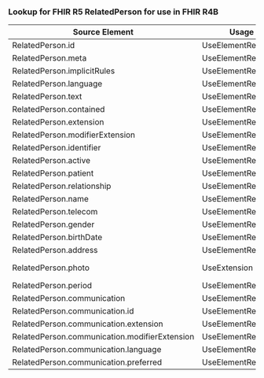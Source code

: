 ### Lookup for FHIR R5 RelatedPerson for use in FHIR R4B

| Source Element | Usage | Target |
| -------------- | ----- | ------ |
| RelatedPerson.id | UseElementRenamed | RelatedPerson.id |
| RelatedPerson.meta | UseElementRenamed | RelatedPerson.meta |
| RelatedPerson.implicitRules | UseElementRenamed | RelatedPerson.implicitRules |
| RelatedPerson.language | UseElementRenamed | RelatedPerson.language |
| RelatedPerson.text | UseElementRenamed | RelatedPerson.text |
| RelatedPerson.contained | UseElementRenamed | RelatedPerson.contained |
| RelatedPerson.extension | UseElementRenamed | RelatedPerson.extension |
| RelatedPerson.modifierExtension | UseElementRenamed | RelatedPerson.modifierExtension |
| RelatedPerson.identifier | UseElementRenamed | RelatedPerson.identifier |
| RelatedPerson.active | UseElementRenamed | RelatedPerson.active |
| RelatedPerson.patient | UseElementRenamed | RelatedPerson.patient |
| RelatedPerson.relationship | UseElementRenamed | RelatedPerson.relationship |
| RelatedPerson.name | UseElementRenamed | RelatedPerson.name |
| RelatedPerson.telecom | UseElementRenamed | RelatedPerson.telecom |
| RelatedPerson.gender | UseElementRenamed | RelatedPerson.gender |
| RelatedPerson.birthDate | UseElementRenamed | RelatedPerson.birthDate |
| RelatedPerson.address | UseElementRenamed | RelatedPerson.address |
| RelatedPerson.photo | UseExtension | http://hl7.org/fhir/5.0/StructureDefinition/extension-RelatedPerson.photo |
| RelatedPerson.period | UseElementRenamed | RelatedPerson.period |
| RelatedPerson.communication | UseElementRenamed | RelatedPerson.communication |
| RelatedPerson.communication.id | UseElementRenamed | RelatedPerson.communication.id |
| RelatedPerson.communication.extension | UseElementRenamed | RelatedPerson.communication.extension |
| RelatedPerson.communication.modifierExtension | UseElementRenamed | RelatedPerson.communication.modifierExtension |
| RelatedPerson.communication.language | UseElementRenamed | RelatedPerson.communication.language |
| RelatedPerson.communication.preferred | UseElementRenamed | RelatedPerson.communication.preferred |
